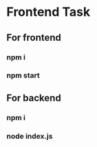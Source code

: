 # Frontend Task

## For frontend
### npm i
### npm start

## For backend
### npm i
### node index.js

